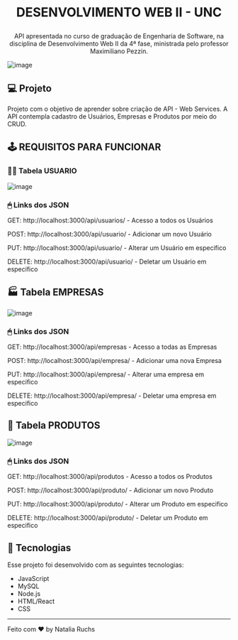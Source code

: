<h1 align="center"><p>DESENVOLVIMENTO WEB II - UNC</p> </h1>

<p align="center">
API apresentada no curso de graduação de Engenharia de Software, na disciplina de Desenvolvimento Web II da 4ª fase, ministrada pelo professor Maximiliano Pezzin.
</p>

![image](https://user-images.githubusercontent.com/88353503/204687011-ec9252bf-1da6-4c66-87f4-aaf703796611.png)


## 💻 Projeto

Projeto com o objetivo de aprender sobre criação de API - Web Services.
A API contempla cadastro de Usuários, Empresas e Produtos por meio do CRUD.

## 🕹 REQUISITOS PARA FUNCIONAR
### 🙍‍♂ Tabela USUARIO 
![image](https://user-images.githubusercontent.com/68932001/142340378-170acb4d-83a4-4d66-b689-1914d1f45d3c.png)

### 🖱 Links dos JSON 
<p>GET:  http://localhost:3000/api/usuarios/ - Acesso a todos os Usuários</p>
<p>POST:  http://localhost:3000/api/usuario/ - Adicionar um novo Usuário</p>
<p>PUT:  http://localhost:3000/api/usuario/ - Alterar um Usuário em especifico</p>
<p>DELETE:  http://localhost:3000/api/usuario/ - Deletar um Usuário em especifico</p>

## 🏭 Tabela EMPRESAS 
![image](https://user-images.githubusercontent.com/68932001/142341304-f9090a78-f364-4008-8d7e-060934e7a73b.png)

### 🖱 Links dos JSON 
<p>GET:  http://localhost:3000/api/empresas - Acesso a todas as Empresas</p>
<p>POST:  http://localhost:3000/api/empresa/ - Adicionar uma nova Empresa</p>
<p>PUT:  http://localhost:3000/api/empresa/ - Alterar uma empresa em especifico</p>
<p>DELETE:  http://localhost:3000/api/empresa/ - Deletar uma empresa em especifico</p>

## 🥫 Tabela PRODUTOS 
![image](https://user-images.githubusercontent.com/68932001/142341813-97fccd31-37d2-4068-8013-ca9e0b36b2c4.png)
### 🖱 Links dos JSON 

<p>GET:  http://localhost:3000/api/produtos - Acesso a todos os Produtos</p>
<p>POST:  http://localhost:3000/api/produto/ - Adicionar um novo Produto</p>
<p>PUT:  http://localhost:3000/api/produto/ - Alterar um Produto em especifico</p>
<p>DELETE:  http://localhost:3000/api/produto/ - Deletar um Produto em especifico</p>

## 🚀 Tecnologias

Esse projeto foi desenvolvido com as seguintes tecnologias:

- JavaScript
- MySQL
- Node.js
- HTML/React
- CSS

---

Feito com ♥ by Natalia Ruchs